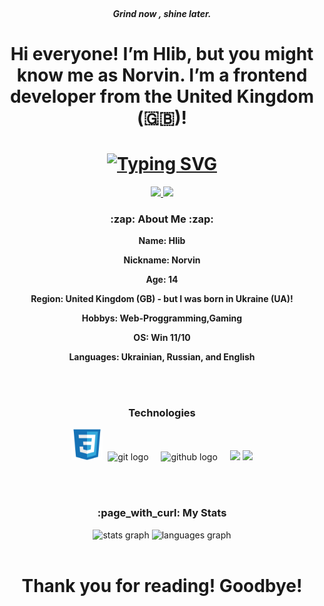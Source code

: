 <br clear="both">

<div align="center">
 <h5>Grind now , shine later.</h5>
 </div>


<div id="header" align="center">
  <h1> Hi everyone! I’m Hlib, but you might know me as Norvin. I’m a frontend developer from the United Kingdom (🇬🇧)!  </h1>
   <h1> <a  href="https://git.io/typing-svg"><img src="https://readme-typing-svg.herokuapp.com?font=Helvetica&weight=600&size=28&pause=1000&color=000000&random=false&width=260&lines=FrontEnd+Developer" alt="Typing SVG" /></a></h1>
  
   </div>



 <div align="center">
 <a href="https://t.me/RealNorvinn" target="_blank">
 <img src="https://img.shields.io/badge/Telegram-2CA5E0?style=for-the-badge&logo=telegram&logoColor=white"> 
 </a>
 <a href="https://www.tiktok.com/@norvintiktok?_t=ZG-8t4LyP0zlvU&_r=1" target="_blank">
 <img src="https://img.shields.io/badge/tiktok-%235865F2.svg?style=for-the-badge&logo=tiktok&logoColor=black">
 </a>
 </div>



 <h3 align="center"> :zap: About Me :zap: </h3>   



 <div align="center">
 <p><b>Name: Hlib</b></p>
 <p><b>Nickname: Norvin</b></p>
 <p><b>Age: 14</b></p>
 <p><b>Region: United Kingdom (GB) - but I was born in Ukraine (UA)!</b></p>
 <p><b>Hobbys: Web-Proggramming,Gaming</b></p>
 <p><b>OS: Win 11/10</b></p>
 <p><b>Languages: Ukrainian, Russian, and English</b></p>
 </div>
<br><br>
 <h3 align="center">Technologies</h3>

 
 <div align="center">
   <img src="https://github.com/devicons/devicon/blob/master/icons/css3/css3-original.svg" title="css" alt="css"  height="50"/>&nbsp
  <img src="https://cdn.jsdelivr.net/gh/devicons/devicon/icons/git/git-original.svg" height="50" alt="git logo"  />
  <img width="12" />
  <img src="https://cdn.jsdelivr.net/gh/devicons/devicon/icons/github/github-original.svg" height="50" alt="github logo"  />
  <img width="12" />
 <img src="https://user-images.githubusercontent.com/25181517/192158954-f88b5814-d510-4564-b285-dff7d6400dad.png" height="50">
 <img src="https://user-images.githubusercontent.com/25181517/189715289-df3ee512-6eca-463f-a0f4-c10d94a06b2f.png" height="50">
 </div>

<br><br>
<div>
 <h3 align="center">:page_with_curl: My Stats</h3>
<div align="center">
  <img src="https://github-readme-stats.vercel.app/api?username=HlibSamodin&hide_title=false&hide_rank=false&show_icons=true&include_all_commits=true&count_private=true&disable_animations=false&theme=dracula&locale=en&hide_border=false" height="150" alt="stats graph"  />
  <img src="https://github-readme-stats.vercel.app/api/top-langs?username=HlibSamodin&locale=en&hide_title=false&layout=compact&card_width=320&langs_count=5&theme=dracula&hide_border=false" height="150" alt="languages graph"  />
</div>
 <br>
</div>

 
<div align="center">
  <h1 align="center">Thank you for reading! Goodbye!</h1>
<br><br>

